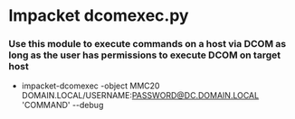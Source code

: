 # Impacket dcomexec.py

### Use this module to execute commands on a host via DCOM as long as the user has permissions to execute DCOM on target host

 - impacket-dcomexec -object MMC20 DOMAIN.LOCAL/USERNAME:PASSWORD@DC.DOMAIN.LOCAL 'COMMAND' --debug 
